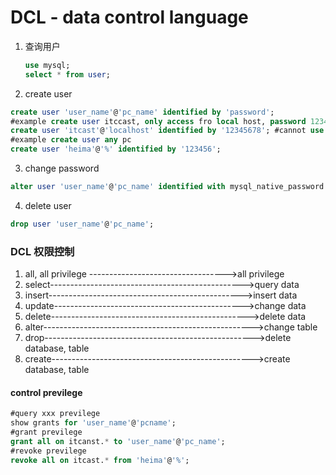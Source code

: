 # DCL - data control language

1. 查询用户

   ```sql
   use mysql;
   select * from user;
   ```

2. create user

```sql
create user 'user_name'@'pc_name' identified by 'password';
#example create user itccast, only access fro local host, password 123456
create user 'itcast'@'localhost' identified by '12345678'; #cannot use database
#example create user any pc
create user 'heima'@'%' identified by '123456';
```

3. change password

```sql
alter user 'user_name'@'pc_name' identified with mysql_native_password by 'new_password';

```

4. delete user

```sql
drop user 'user_name'@'pc_name';
```



### DCL 权限控制

1. all, all privilege ---------------------------------->all privilege
2. select------------------------------------------------>query data
3. insert------------------------------------------------>insert data
4. update----------------------------------------------->change data
5. delete------------------------------------------------->delete data
6. alter---------------------------------------------------->change table
7. drop---------------------------------------------------->delete database, table
8. create-------------------------------------------------->create database, table



#### control previlege

```sql
#query xxx previlege
show grants for 'user_name'@'pcname';
#grant previlege
grant all on itcanst.* to 'user_name'@'pc_name';
#revoke previlege
revoke all on itcast.* from 'heima'@'%';

```

